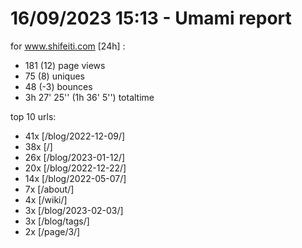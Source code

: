 # 16/09/2023 15:13 - Umami report
for www.shifeiti.com [24h] :

 - 181 (12) page views
 - 75 (8) uniques
 - 48 (-3) bounces
 - 3h 27' 25'' (1h 36' 5'') totaltime


top 10 urls:
 - 41x [/blog/2022-12-09/]
 - 38x [/]
 - 26x [/blog/2023-01-12/]
 - 20x [/blog/2022-12-22/]
 - 14x [/blog/2022-05-07/]
 - 7x [/about/]
 - 4x [/wiki/]
 - 3x [/blog/2023-02-03/]
 - 3x [/blog/tags/]
 - 2x [/page/3/]


